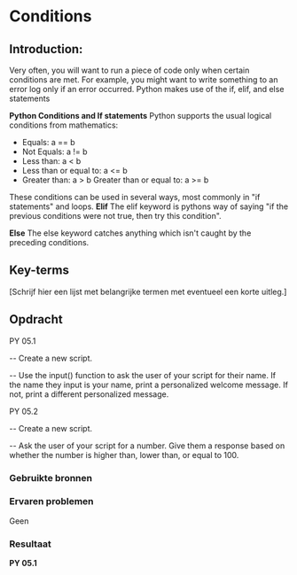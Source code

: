 # Conditions
## Introduction:
Very often, you will want to run a piece of code only when certain conditions are met. For example, you might want to write something to an error log only if an error occurred.
Python makes use of the if, elif, and else statements

**Python Conditions and If statements** 
Python supports the usual logical conditions from mathematics:

* Equals: a == b
* Not Equals: a != b
* Less than: a < b
* Less than or equal to: a <= b
* Greater than: a > b
Greater than or equal to: a >= b

These conditions can be used in several ways, most commonly in "if statements" and loops.
**Elif**
The elif keyword is pythons way of saying "if the previous conditions were not true, then try this condition".

**Else**
The else keyword catches anything which isn't caught by the preceding conditions.

## Key-terms
[Schrijf hier een lijst met belangrijke termen met eventueel een korte uitleg.]

## Opdracht
PY 05.1 

-- Create a new script.

-- Use the input() function to ask the user of your script for their name. If the name they input is your name, print a personalized welcome message. If not, print a different personalized message.

PY 05.2

-- Create a new script.

-- Ask the user of your script for a number. Give them a response based on whether the number is higher than, lower than, or equal to 100.

### Gebruikte bronnen


### Ervaren problemen
Geen

### Resultaat
**PY 05.1**
 
